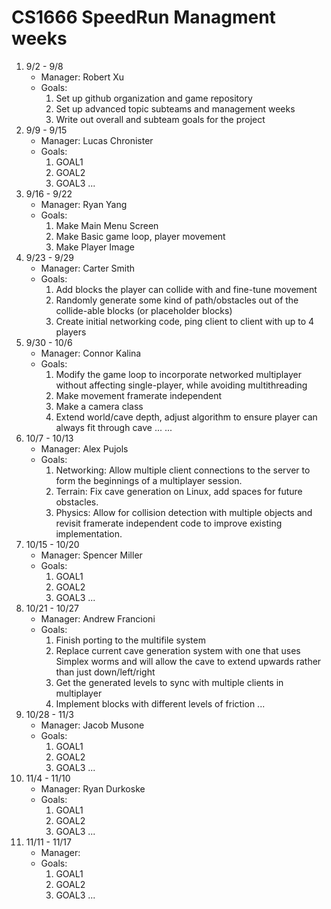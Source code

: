 # CS1666 SpeedRun Managment weeks

1. 9/2 - 9/8
	* Manager: Robert Xu
	* Goals:
		1. Set up github organization and game repository
		1. Set up advanced topic subteams and management weeks
		1. Write out overall and subteam goals for the project
1. 9/9 - 9/15
	* Manager: Lucas Chronister
	* Goals:
		1. GOAL1
		1. GOAL2
		1. GOAL3
		...
1. 9/16 - 9/22
	* Manager: Ryan Yang
	* Goals:
		1. Make Main Menu Screen
		1. Make Basic game loop, player movement
		1. Make Player Image
1. 9/23 - 9/29
	* Manager: Carter Smith
	* Goals:
		1. Add blocks the player can collide with and fine-tune movement
		1. Randomly generate some kind of path/obstacles out of the collide-able blocks (or placeholder blocks)
		1. Create initial networking code, ping client to client with up to 4 players
1. 9/30 - 10/6
	* Manager: Connor Kalina
	* Goals:
		1. Modify the game loop to incorporate networked multiplayer without affecting single-player, while avoiding multithreading
		1. Make movement framerate independent
		1. Make a camera class
		1. Extend world/cave depth, adjust algorithm to ensure player can always fit through cave ...
		...
1. 10/7 - 10/13
	* Manager: Alex Pujols
	* Goals:
		1. Networking: Allow multiple client connections to the server to form the beginnings of a multiplayer session. 
		1. Terrain: Fix cave generation on Linux, add spaces for future obstacles.
		1. Physics: Allow for collision detection with multiple objects and revisit framerate independent code to improve existing implementation. 
1. 10/15 - 10/20
	* Manager: Spencer Miller
	* Goals:
		1. GOAL1
		1. GOAL2
		1. GOAL3
		...
1. 10/21 - 10/27
	* Manager: Andrew Francioni
	* Goals:
		1. Finish porting to the multifile system
		1. Replace current cave generation system with one that uses Simplex worms and will allow the cave to extend upwards rather than just down/left/right
		1. Get the generated levels to sync with multiple clients in multiplayer
		1. Implement blocks with different levels of friction
		...
1. 10/28 - 11/3
	* Manager: Jacob Musone
	* Goals:
		1. GOAL1
		1. GOAL2
		1. GOAL3
		...
1. 11/4 - 11/10
	* Manager: Ryan Durkoske
	* Goals:
		1. GOAL1
		1. GOAL2
		1. GOAL3
		...
1. 11/11 - 11/17
	* Manager:
	* Goals:
		1. GOAL1
		1. GOAL2
		1. GOAL3
		...		
